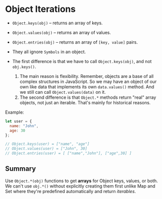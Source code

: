 # Object Iterations
- `Object.keys(obj)` – returns an array of keys.
- `Object.values(obj)` – returns an array of values.
- `Object.entries(obj)` – returns an array of `[key, value]` pairs.

- They all ignore `Symbols` in an object.

- The first difference is that we have to call `Object.keys(obj)`, and not `obj.keys()`.
  1.  The main reason is flexibility. Remember, objects are a base of all complex structures in JavaScript. So we may have an object of our own like data that implements its own `data.values()` method. And we still can call `Object.values(data)` on it.
  2. The second difference is that `Object.*` methods return "real" array objects, not just an iterable. That's mainly for historical reasons.

Example:
```js
let user = {
  name: "John",
  age: 30
};

// Object.keys(user) = ["name", "age"]
// Object.values(user) = ["John", 30]
// Object.entries(user) = [ ["name","John"], ["age",30] ]
```

## Summary
Use `Object.*(obj)` functions to get **arrays** for Object keys, values, or both. We can't use `obj.*()` without explicitly creating them first unlike Map and Set where they're predefined automatically and return *iterables*.
